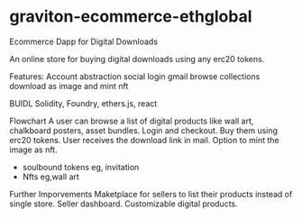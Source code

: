 # graviton-ecommerce-ethglobal
Ecommerce Dapp for Digital Downloads

An online store for buying digital downloads using any erc20 tokens.

Features:
Account abstraction social login gmail
browse collections
download as image and mint nft

BUIDL
Solidity, Foundry, ethers.js, react


Flowchart
A user can browse a list of digital products like wall art, chalkboard posters, asset bundles.
Login and checkout.
Buy them using erc20 tokens.
User receives the download link in mail.
Option to mint the image as nft.
- soulbound tokens eg, invitation
- Nfts eg,wall art



Further Imporvements
Maketplace for sellers to list their products instead of single store.
Seller dashboard.
Customizable digital products.

